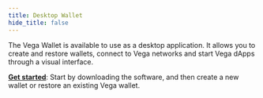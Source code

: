 ```yaml
---
title: Desktop Wallet
hide_title: false
---
```


The Vega Wallet is available to use as a desktop application. It allows you to create and restore wallets, connect to Vega networks and start Vega dApps through a visual interface.

**[Get started](/docs/tools/vega-wallet/desktop-app/latest/getting-started)**: Start by downloading the software, and then create a new wallet or restore an existing Vega wallet. 